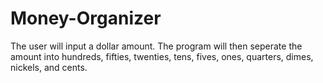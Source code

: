 # Money-Organizer

The user will input a dollar amount. The program will then seperate the amount into hundreds,  fifties, twenties, tens, fives, ones, quarters, dimes, nickels, and cents.  
